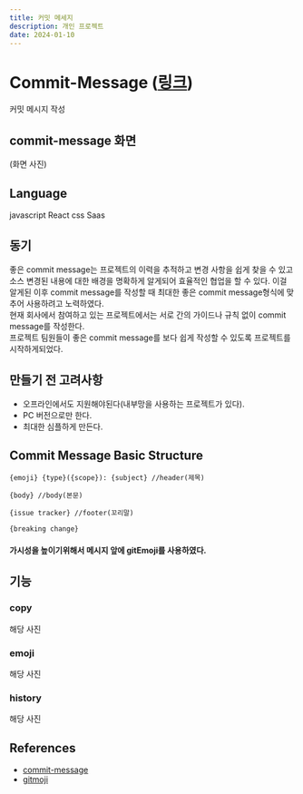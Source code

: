 ```yaml
---
title: 커밋 메세지
description: 개인 프로젝트
date: 2024-01-10
---
```


# Commit-Message ([링크](https://kwonyongjun1.github.io/commit-message))
커밋 메시지 작성 
## commit-message 화면 
(화면 사진)

## Language

javascript React css Saas 

## 동기
좋은 commit message는 프로젝트의 이력을 추적하고 변경 사항을 쉽게 찾을 수 있고 소스 변경된 내용에 대한 배경을 명확하게 알게되어 효율적인 협업을 할 수 있다. 
이걸 알게된 이후 commit message를 작성할 때 최대한 좋은 commit message형식에 맞추어 사용하려고 노력하였다.
<br>
현재 회사에서 참여하고 있는 프로젝트에서는 서로 간의 가이드나 규칙 없이 commit message를 작성한다.
<br>
프로젝트 팀원들이 좋은 commit message를 보다 쉽게 작성할 수 있도록 프로젝트를 시작하게되었다.

## 만들기 전 고려사항
- 오프라인에서도 지원해야된다(내부망을 사용하는 프로젝트가 있다).
- PC 버전으로만 한다.
- 최대한 심플하게 만든다.


## Commit Message Basic Structure
```
{emoji} {type}({scope}): {subject} //header(제목)
​
{body} //body(본문)
​
{issue tracker} //footer(꼬리말)

{breaking change}
```
#### 가시성을 높이기위해서 메시지 앞에 gitEmoji를 사용하였다.

## 기능

### copy 
  해당 사진
### emoji
  해당 사진
### history
  해당 사진
## References
- [commit-message](https://github.com/sj960126/Commit-message)
- [gitmoji](https://gitmoji.dev/)

